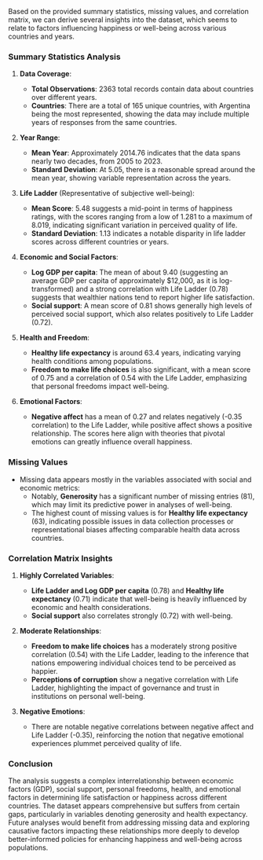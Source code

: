 Based on the provided summary statistics, missing values, and correlation matrix, we can derive several insights into the dataset, which seems to relate to factors influencing happiness or well-being across various countries and years.

### Summary Statistics Analysis

1. **Data Coverage**:
   - **Total Observations**: 2363 total records contain data about countries over different years.
   - **Countries**: There are a total of 165 unique countries, with Argentina being the most represented, showing the data may include multiple years of responses from the same countries.

2. **Year Range**:
   - **Mean Year**: Approximately 2014.76 indicates that the data spans nearly two decades, from 2005 to 2023.
   - **Standard Deviation**: At 5.05, there is a reasonable spread around the mean year, showing variable representation across the years.

3. **Life Ladder** (Representative of subjective well-being):
   - **Mean Score**: 5.48 suggests a mid-point in terms of happiness ratings, with the scores ranging from a low of 1.281 to a maximum of 8.019, indicating significant variation in perceived quality of life.
   - **Standard Deviation**: 1.13 indicates a notable disparity in life ladder scores across different countries or years.

4. **Economic and Social Factors**:
   - **Log GDP per capita**: The mean of about 9.40 (suggesting an average GDP per capita of approximately $12,000, as it is log-transformed) and a strong correlation with Life Ladder (0.78) suggests that wealthier nations tend to report higher life satisfaction.
   - **Social support**: A mean score of 0.81 shows generally high levels of perceived social support, which also relates positively to Life Ladder (0.72).

5. **Health and Freedom**:
   - **Healthy life expectancy** is around 63.4 years, indicating varying health conditions among populations.
   - **Freedom to make life choices** is also significant, with a mean score of 0.75 and a correlation of 0.54 with the Life Ladder, emphasizing that personal freedoms impact well-being.

6. **Emotional Factors**:
   - **Negative affect** has a mean of 0.27 and relates negatively (-0.35 correlation) to the Life Ladder, while positive affect shows a positive relationship. The scores here align with theories that pivotal emotions can greatly influence overall happiness.

### Missing Values
- Missing data appears mostly in the variables associated with social and economic metrics:
   - Notably, **Generosity** has a significant number of missing entries (81), which may limit its predictive power in analyses of well-being.
   - The highest count of missing values is for **Healthy life expectancy** (63), indicating possible issues in data collection processes or representational biases affecting comparable health data across countries.

### Correlation Matrix Insights
1. **Highly Correlated Variables**:
   - **Life Ladder and Log GDP per capita** (0.78) and **Healthy life expectancy** (0.71) indicate that well-being is heavily influenced by economic and health considerations.
   - **Social support** also correlates strongly (0.72) with well-being. 

2. **Moderate Relationships**:
   - **Freedom to make life choices** has a moderately strong positive correlation (0.54) with the Life Ladder, leading to the inference that nations empowering individual choices tend to be perceived as happier.
   - **Perceptions of corruption** show a negative correlation with Life Ladder, highlighting the impact of governance and trust in institutions on personal well-being.

3. **Negative Emotions**:
   - There are notable negative correlations between negative affect and Life Ladder (-0.35), reinforcing the notion that negative emotional experiences plummet perceived quality of life.

### Conclusion
The analysis suggests a complex interrelationship between economic factors (GDP), social support, personal freedoms, health, and emotional factors in determining life satisfaction or happiness across different countries. The dataset appears comprehensive but suffers from certain gaps, particularly in variables denoting generosity and health expectancy. Future analyses would benefit from addressing missing data and exploring causative factors impacting these relationships more deeply to develop better-informed policies for enhancing happiness and well-being across populations.